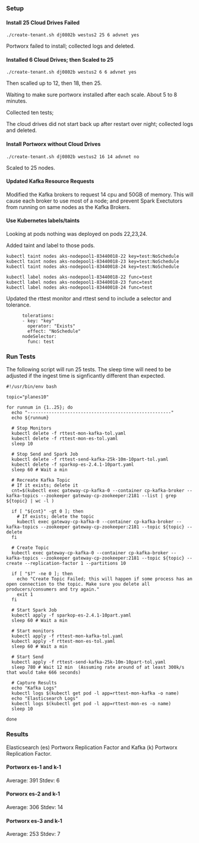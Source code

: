 ### Setup

#### Install 25 Cloud Drives Failed

```
./create-tenant.sh dj0802b westus2 25 6 advnet yes
```

Portworx failed to install; collected logs and deleted. 

#### Installed 6 Cloud Drives; then Scaled to 25

```
./create-tenant.sh dj0802b westus2 6 6 advnet yes
```

Then scalled up to 12, then 18, then 25. 

Waiting to make sure portworx installed after each scale.  About 5 to 8 minutes.

Collected ten tests; 

The cloud drives did not start back up after restart over night; collected logs and deleted.

#### Install Portworx without Cloud Drives

```
./create-tenant.sh dj0802b westus2 16 14 advnet no
```

Scaled to 25 nodes.

#### Updated Kafka Resource Requests

Modified the Kafka brokers to request 14 cpu and 50GB of memory. This will cause each broker to use most of a node; and prevent Spark Exectutors from running on same nodes as the Kafka Brokers.

####  Use Kubernetes labels/taints

Looking at pods nothing was deployed on pods 22,23,24.

Added taint and label to those pods.

```
kubectl taint nodes aks-nodepool1-83440018-22 key=test:NoSchedule
kubectl taint nodes aks-nodepool1-83440018-23 key=test:NoSchedule
kubectl taint nodes aks-nodepool1-83440018-24 key=test:NoSchedule
```

```
kubectl label nodes aks-nodepool1-83440018-22 func=test
kubectl label nodes aks-nodepool1-83440018-23 func=test
kubectl label nodes aks-nodepool1-83440018-24 func=test
```

Updated the rttest monitor and rttest send to include a selector and tolerance.

```
      tolerations:
      - key: "key"
        operator: "Exists"
        effect: "NoSchedule"
      nodeSelector:
        func: test
```

### Run Tests

The following script will run 25 tests.  The sleep time will need to be adjusted if the ingest time is signficantly different than expected.

```
#!/usr/bin/env bash

topic="planes10"

for runnum in {1..25}; do
  echo "------------------------------------------------------"
  echo ${runnum}

  # Stop Monitors
  kubectl delete -f rttest-mon-kafka-tol.yaml
  kubectl delete -f rttest-mon-es-tol.yaml
  sleep 10

  # Stop Send and Spark Job
  kubectl delete -f rttest-send-kafka-25k-10m-10part-tol.yaml
  kubectl delete -f sparkop-es-2.4.1-10part.yaml
  sleep 60 # Wait a min

  # Recreate Kafka Topic
  # If it exists; delete it
  cnt=$(kubectl exec gateway-cp-kafka-0 --container cp-kafka-broker -- kafka-topics --zookeeper gateway-cp-zookeeper:2181 --list | grep ${topic} | wc -l )

  if [ "${cnt}" -gt 0 ]; then
    # If exists; delete the topic
    kubectl exec gateway-cp-kafka-0 --container cp-kafka-broker -- kafka-topics --zookeeper gateway-cp-zookeeper:2181 --topic ${topic} --delete
  fi

  # Create Topic
  kubectl exec gateway-cp-kafka-0 --container cp-kafka-broker -- kafka-topics --zookeeper gateway-cp-zookeeper:2181 --topic ${topic} --create --replication-factor 1 --partitions 10

  if [ "$?" -ne 0 ]; then
    echo "Create Topic Failed; this will happen if some process has an open connection to the topic. Make sure you delete all producers/consumers and try again."
    exit 1
  fi

  # Start Spark Job
  kubectl apply -f sparkop-es-2.4.1-10part.yaml
  sleep 60 # Wait a min

  # Start monitors
  kubectl apply -f rttest-mon-kafka-tol.yaml
  kubectl apply -f rttest-mon-es-tol.yaml
  sleep 60 # Wait a min

  # Start Send
  kubectl apply -f rttest-send-kafka-25k-10m-10part-tol.yaml
  sleep 780 # Wait 12 min  (Assuming rate around of at least 300k/s that would take 666 seconds)

  # Capture Results
  echo "Kafka Logs"
  kubectl logs $(kubectl get pod -l app=rttest-mon-kafka -o name)
  echo "Elasticsearch Logs"
  kubectl logs $(kubectl get pod -l app=rttest-mon-es -o name)
  sleep 10

done
```


### Results

Elasticsearch (es) Portworx Replication Factor and Kafka (k) Portworx Replication Factor.

#### Portworx es-1 and k-1

Average: 391 
Stdev: 6

#### Porworx es-2 and k-1

Average: 306 
Stdev: 14

#### Portworx es-3 and k-1

Average: 253
Stdev: 7





